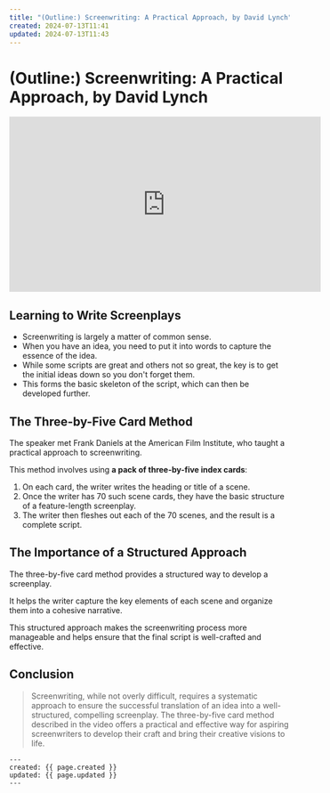 ```yaml
---
title: "(Outline:) Screenwriting: A Practical Approach, by David Lynch"
created: 2024-07-13T11:41
updated: 2024-07-13T11:43
---
```


# (Outline:) Screenwriting: A Practical Approach, by David Lynch

<iframe width="560" height="315" src="https://www.youtube.com/embed/yngWNmouhP0?si=8yGy0rTMIkwGSmae" title="YouTube video player" frameborder="0" allow="accelerometer; autoplay; clipboard-write; encrypted-media; gyroscope; picture-in-picture; web-share" referrerpolicy="strict-origin-when-cross-origin" allowfullscreen></iframe>


## Learning to Write Screenplays

* Screenwriting is largely a matter of common sense.
* When you have an idea, you need to put it into words to capture the essence of the idea.
* While some scripts are great and others not so great, the key is to get the initial ideas down so you don't forget them.
* This forms the basic skeleton of the script, which can then be developed further.


## The Three-by-Five Card Method

The speaker met Frank Daniels at the American Film Institute, who taught a practical approach to screenwriting.

This method involves using **a pack of three-by-five index cards**:

1. On each card, the writer writes the heading or title of a scene.
2. Once the writer has 70 such scene cards, they have the basic structure of a feature-length screenplay.
3. The writer then fleshes out each of the 70 scenes, and the result is a complete script.


## The Importance of a Structured Approach

The three-by-five card method provides a structured way to develop a screenplay.

It helps the writer capture the key elements of each scene and organize them into a cohesive narrative.

This structured approach makes the screenwriting process more manageable and helps ensure that the final script is well-crafted and effective.


## Conclusion

> Screenwriting, while not overly difficult, requires a systematic approach to ensure the successful translation of an idea into a well-structured, compelling screenplay. The three-by-five card method described in the video offers a practical and effective way for aspiring screenwriters to develop their craft and bring their creative visions to life.


```
---
created: {{ page.created }}
updated: {{ page.updated }}
---
```
